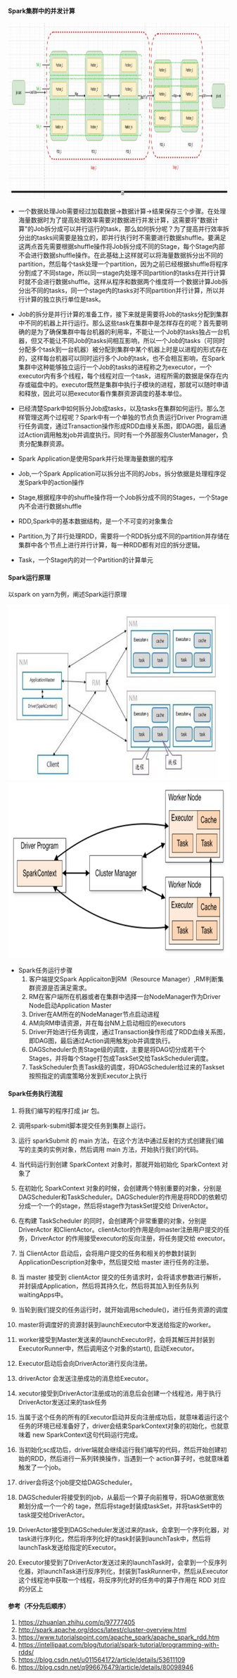 #### Spark集群中的并发计算

<img src="./img/sparkjobflow.jpg" with=600 height=400 />


* 一个数据处理Job需要经过加载数据->数据计算->结果保存三个步骤。在处理海量数据时为了提高处理效率需要对数据进行并发计算，这需要将"数据计算"的Job拆分成可以并行运行的task，那么如何拆分呢？为了提高并行效率拆分出的tasks间需要是独立的，即并行执行时不需要进行数据shuffle。要满足这两点首先需要根据shuffle操作将Job拆分成不同的Stage，每个Stage内部不会进行数据shuffle操作。在此基础上这样就可以将海量数据拆分出不同的partition，然后每个task处理一个partition，因为之前已经根据shuffle将程序分割成了不同stage，所以同一stage内处理不同partition的tasks在并行计算时就不会进行数据shuffle。这样从程序和数据两个维度将一个数据计算Job拆分出不同的tasks，同一个stage内的tasks对不同partition并行计算，所以并行计算的独立执行单位是task。

* Job的拆分是并行计算的准备工作，接下来就是需要将Job的tasks分配到集群中不同的机器上并行运行。那么这些task在集群中是怎样存在的呢？首先要明确的是为了确保集群中每台机器的利用率，不能让一个Job的tasks独占一台机器，但又不能让不同Job的tasks间相互影响，所以一个Job的tasks（可同时分配多个task到一台机器）被分配到集群中某个机器上时是以进程的形式存在的，这样每台机器可以同时运行多个Job的task，也不会相互影响，在Spark集群中这种能够独立运行一个Job的tasks的进程称之为executor，一个executor内有多个线程，每个线程对应一个task，进程所需的数据是保存在内存或磁盘中的。executor既然是集群中执行子模块的进程，那就可以随时申请和释放，因此可以把executor看作集群资源调度的基本单位。

* 已经清楚Spark中如何拆分Job成tasks，以及tasks在集群如何运行。那么怎样管理这两个过程呢？Spark中有一个单独的节点负责运行Driver Program进行任务调度，通过Transaction操作形成RDD血缘关系图，即DAG图，最后通过Action调用触发job并调度执行。同时有一个外部服务ClusterManager，负责分配集群资源。

* Spark Application是使用Spark并行处理海量数据的程序
* Job,一个Spark Application可以拆分出不同的Jobs，拆分依据是处理程序促发Spark中的action操作
* Stage,根据程序中的shuffle操作将一个Job拆分成不同的Stages，一个Stage内不会进行数据shuffle
* RDD,Spark中的基本数据结构，是一个不可变的对象集合
* Partition,为了并行处理RDD，需要将一个RDD拆分成不同的partition并存储在集群中各个节点上进行并行计算，每一种RDD都有对应的拆分逻辑。
* Task，一个Stage内的对一个Partition的计算单元


#### Spark运行原理

以spark on yarn为例，阐述Spark运行原理

<img src="./img/spark运行原理.jpg" with=400 height=400 />
<img src="./img/cluster-overview.png" with=400 height=400 />

* Spark任务运行步骤
  1. 客户端提交Spark Applicaiton到RM（Resource Manager）,RM判断集群资源是否满足需求。
  2. RM在客户端所在机器或者在集群中选择一台NodeManager作为Driver Node启动Application Master
  3. Driver在AM所在的NodeManager节点启动进程
  4. AM向RM申请资源，并在每台NM上启动相应的executors
  5. Driver开始进行任务调度，通过Transaction操作形成了RDD血缘关系图，即DAG图，最后通过Action调用触发job并调度执行。
  6. DAGScheduler负责Stage级的调度，主要是将DAG切分成若干个Stages，并将每个Stage打包成TaskSet交给TaskScheduler调度。
  7. TaskScheduler负责Task级的调度，将DAGScheduler给过来的Taskset按照指定的调度策略分发到Executor上执行



#### Spark任务执行流程


1. 将我们编写的程序打成 jar 包。

2. 调用spark-submit脚本提交任务到集群上运行。

3. 运行 sparkSubmit 的 main 方法，在这个方法中通过反射的方式创建我们编写的主类的实例对象，然后调用 main 方法，开始执行我们的代码。

4. 当代码运行到创建 SparkContext 对象时，那就开始初始化 SparkContext 对象了

5. 在初始化 SparkContext 对象的时候，会创建两个特别重要的对象，分别是DAGScheduler和TaskScheduler。DAGScheduler的作用是将RDD的依赖切分成一个一个的stage，然后将stage作为taskSet提交给 DriverActor。

6. 在构建 TaskScheduler 的同时，会创建两个非常重要的对象，分别是 DriverActor 和ClientActor。clientActor的作用是向master注册用户提交的任务，DriverActor 的作用接受executor的反向注册，将任务提交给 executor。

7. 当 ClientActor 启动后，会将用户提交的任务和相关的参数封装到 ApplicationDescription对象中，然后提交给 master 进行任务的注册。

8. 当 master 接受到 clientActor 提交的任务请求时，会将请求参数进行解析，并封装成Application，然后将其持久化，然后将其加入到任务队列waitingApps中。

9. 当轮到我们提交的任务运行时，就开始调用schedule()，进行任务资源的调度

10. master将调度好的资源封装到launchExecutor中发送给指定的worker。

11. worker接受到Master发送来的launchExecutor时，会将其解压并封装到ExecutorRunner中，然后调用这个对象的start(), 启动Executor。

12. Executor启动后会向DriverActor进行反向注册。

13. driverActor 会发送注册成功的消息给Executor。

14. xecutor接受到DriverActor注册成功的消息后会创建一个线程池，用于执行 DriverActor发送过来的task任务

15. 当属于这个任务的所有的Executor启动并反向注册成功后，就意味着运行这个任务的环境已经准备好了，driver会结束SparkContext对象的初始化，也就意味着 new SparkContext这句代码运行完成。

16. 当初始化sc成功后，driver端就会继续运行我们编写的代码，然后开始创建初始的RDD，然后进行一系列转换操作，当遇到一个 action算子时，也就意味着触发了一个job。

17. driver会将这个job提交给DAGScheduler。

18. DAGScheduler将接受到的job，从最后一个算子向前推导，将DAG依据宽依赖划分成一个一个的 tage，然后将stage封装成taskSet，并将taskSet中的task提交给DriverActor。

19. DriverActor接受到DAGScheduler发送过来的task，会拿到一个序列化器，对task进行序列化，然后将序列化好的task封装到launchTask中，然后将launchTask发送给指定的Executor。

20. Executor接受到了DriverActor发送过来的launchTask时，会拿到一个反序列化器，对launchTask进行反序列化，封装到TaskRunner中，然后从Executor这个线程池中获取一个线程，将反序列化好的任务中的算子作用在 RDD 对应的分区上





#### 参考（不分先后顺序）
  1. https://zhuanlan.zhihu.com/p/97777405
  2. http://spark.apache.org/docs/latest/cluster-overview.html
  3. https://www.tutorialspoint.com/apache_spark/apache_spark_rdd.htm
  4. https://intellipaat.com/blog/tutorial/spark-tutorial/programming-with-rdds/
  5. https://blog.csdn.net/u011564172/article/details/53611109
  6. https://blog.csdn.net/q996676479/article/details/80098946

